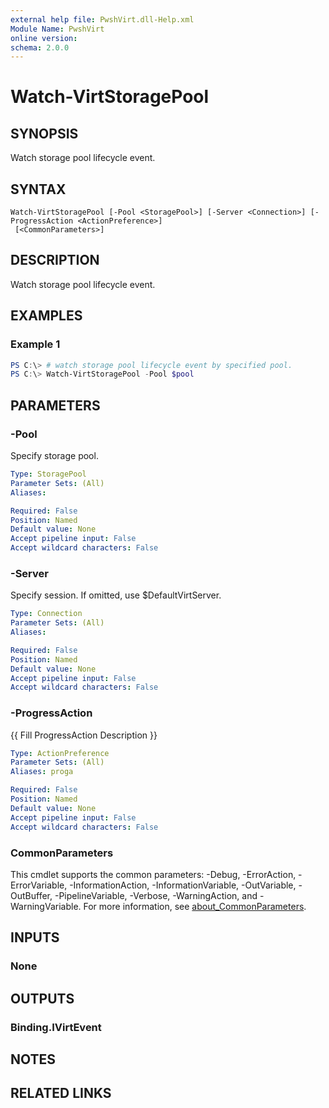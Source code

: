 ```yaml
---
external help file: PwshVirt.dll-Help.xml
Module Name: PwshVirt
online version:
schema: 2.0.0
---
```


# Watch-VirtStoragePool

## SYNOPSIS
Watch storage pool lifecycle event.

## SYNTAX

```
Watch-VirtStoragePool [-Pool <StoragePool>] [-Server <Connection>] [-ProgressAction <ActionPreference>]
 [<CommonParameters>]
```

## DESCRIPTION
Watch storage pool lifecycle event.

## EXAMPLES

### Example 1
```powershell
PS C:\> # watch storage pool lifecycle event by specified pool.
PS C:\> Watch-VirtStoragePool -Pool $pool
```

## PARAMETERS

### -Pool
Specify storage pool.

```yaml
Type: StoragePool
Parameter Sets: (All)
Aliases:

Required: False
Position: Named
Default value: None
Accept pipeline input: False
Accept wildcard characters: False
```

### -Server
Specify session.
If omitted, use $DefaultVirtServer.

```yaml
Type: Connection
Parameter Sets: (All)
Aliases:

Required: False
Position: Named
Default value: None
Accept pipeline input: False
Accept wildcard characters: False
```

### -ProgressAction
{{ Fill ProgressAction Description }}

```yaml
Type: ActionPreference
Parameter Sets: (All)
Aliases: proga

Required: False
Position: Named
Default value: None
Accept pipeline input: False
Accept wildcard characters: False
```

### CommonParameters
This cmdlet supports the common parameters: -Debug, -ErrorAction, -ErrorVariable, -InformationAction, -InformationVariable, -OutVariable, -OutBuffer, -PipelineVariable, -Verbose, -WarningAction, and -WarningVariable. For more information, see [about_CommonParameters](http://go.microsoft.com/fwlink/?LinkID=113216).

## INPUTS

### None
## OUTPUTS

### Binding.IVirtEvent
## NOTES

## RELATED LINKS
